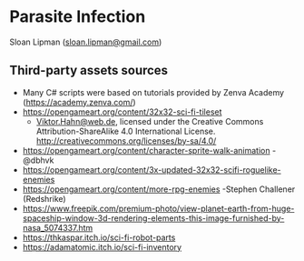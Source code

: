 # Parasite Infection

Sloan Lipman (sloan.lipman@gmail.com)

## Third-party assets sources

- Many C# scripts were based on tutorials provided by Zenva Academy (<https://academy.zenva.com/>)
- <https://opengameart.org/content/32x32-sci-fi-tileset>
  - Viktor.Hahn@web.de, licensed under the Creative Commons Attribution-ShareAlike 4.0 International License. <http://creativecommons.org/licenses/by-sa/4.0/>
- <https://opengameart.org/content/character-sprite-walk-animation>
  -@dbhvk
- <https://opengameart.org/content/3x-updated-32x32-scifi-roguelike-enemies>
- <https://opengameart.org/content/more-rpg-enemies>
  -Stephen Challener (Redshrike)
- <https://www.freepik.com/premium-photo/view-planet-earth-from-huge-spaceship-window-3d-rendering-elements-this-image-furnished-by-nasa_5074337.htm>
- <https://thkaspar.itch.io/sci-fi-robot-parts>
- <https://adamatomic.itch.io/sci-fi-inventory>
